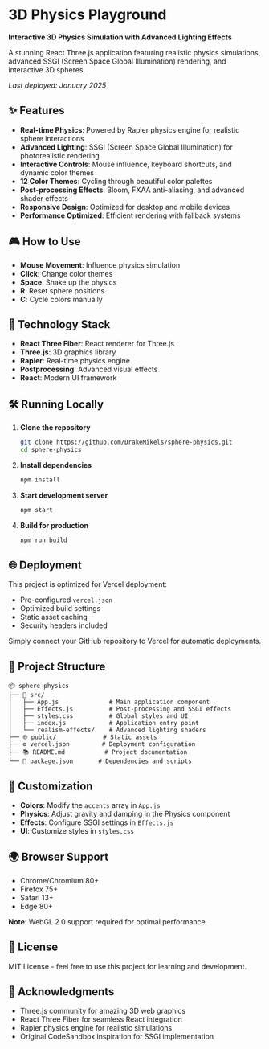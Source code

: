 # 3D Physics Playground

**Interactive 3D Physics Simulation with Advanced Lighting Effects**

A stunning React Three.js application featuring realistic physics simulations, advanced SSGI (Screen Space Global Illumination) rendering, and interactive 3D spheres.

*Last deployed: January 2025*

## ✨ Features

- **Real-time Physics**: Powered by Rapier physics engine for realistic sphere interactions
- **Advanced Lighting**: SSGI (Screen Space Global Illumination) for photorealistic rendering
- **Interactive Controls**: Mouse influence, keyboard shortcuts, and dynamic color themes
- **12 Color Themes**: Cycling through beautiful color palettes
- **Post-processing Effects**: Bloom, FXAA anti-aliasing, and advanced shader effects
- **Responsive Design**: Optimized for desktop and mobile devices
- **Performance Optimized**: Efficient rendering with fallback systems

## 🎮 How to Use

- **Mouse Movement**: Influence physics simulation
- **Click**: Change color themes
- **Space**: Shake up the physics
- **R**: Reset sphere positions
- **C**: Cycle colors manually

## 🚀 Technology Stack

- **React Three Fiber**: React renderer for Three.js
- **Three.js**: 3D graphics library
- **Rapier**: Real-time physics engine
- **Postprocessing**: Advanced visual effects
- **React**: Modern UI framework

## 🛠️ Running Locally

1. **Clone the repository**
   ```bash
   git clone https://github.com/DrakeMikels/sphere-physics.git
   cd sphere-physics
   ```

2. **Install dependencies**
   ```bash
   npm install
   ```

3. **Start development server**
   ```bash
   npm start
   ```

4. **Build for production**
   ```bash
   npm run build
   ```

## 🌐 Deployment

This project is optimized for Vercel deployment:

- Pre-configured `vercel.json`
- Optimized build settings
- Static asset caching
- Security headers included

Simply connect your GitHub repository to Vercel for automatic deployments.

## 📁 Project Structure

```
📦 sphere-physics
├── 🎨 src/
│   ├── App.js              # Main application component
│   ├── Effects.js          # Post-processing and SSGI effects
│   ├── styles.css          # Global styles and UI
│   ├── index.js            # Application entry point
│   └── realism-effects/    # Advanced lighting shaders
├── 🌐 public/             # Static assets
├── ⚙️ vercel.json         # Deployment configuration
├── 📚 README.md           # Project documentation
└── 🔧 package.json       # Dependencies and scripts
```

## 🎨 Customization

- **Colors**: Modify the `accents` array in `App.js`
- **Physics**: Adjust gravity and damping in the Physics component
- **Effects**: Configure SSGI settings in `Effects.js`
- **UI**: Customize styles in `styles.css`

## 🌍 Browser Support

- Chrome/Chromium 80+
- Firefox 75+
- Safari 13+
- Edge 80+

**Note**: WebGL 2.0 support required for optimal performance.

## 📄 License

MIT License - feel free to use this project for learning and development.

## 🙏 Acknowledgments

- Three.js community for amazing 3D web graphics
- React Three Fiber for seamless React integration
- Rapier physics engine for realistic simulations
- Original CodeSandbox inspiration for SSGI implementation 